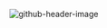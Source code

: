 ![github-header-image](https://github.com/SthaRaunak/SthaRaunak/assets/134532133/35515cc3-91fb-44d9-b0be-a063520e5751)

